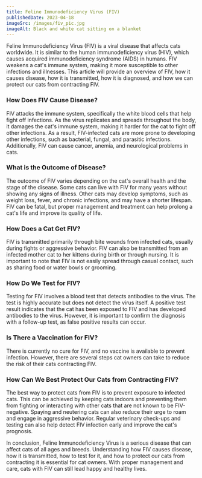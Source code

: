 ```yaml
---
title: Feline Immunodeficiency Virus (FIV)
publishedDate: 2023-04-18
imageSrc: /images/fiv_pic.jpg
imageAlt: Black and white cat sitting on a blanket
---
```


Feline Immunodeficiency Virus (FIV) is a viral disease that affects cats worldwide. It is similar to the human immunodeficiency virus (HIV), which causes acquired immunodeficiency syndrome (AIDS) in humans. FIV weakens a cat's immune system, making it more susceptible to other infections and illnesses. This article will provide an overview of FIV, how it causes disease, how it is transmitted, how it is diagnosed, and how we can protect our cats from contracting FIV.

### How Does FIV Cause Disease?

FIV attacks the immune system, specifically the white blood cells that help fight off infections. As the virus replicates and spreads throughout the body, it damages the cat's immune system, making it harder for the cat to fight off other infections. As a result, FIV-infected cats are more prone to developing other infections, such as bacterial, fungal, and parasitic infections. Additionally, FIV can cause cancer, anemia, and neurological problems in cats.

### What is the Outcome of Disease?

The outcome of FIV varies depending on the cat's overall health and the stage of the disease. Some cats can live with FIV for many years without showing any signs of illness. Other cats may develop symptoms, such as weight loss, fever, and chronic infections, and may have a shorter lifespan. FIV can be fatal, but proper management and treatment can help prolong a cat's life and improve its quality of life.

### How Does a Cat Get FIV?

FIV is transmitted primarily through bite wounds from infected cats, usually during fights or aggressive behavior. FIV can also be transmitted from an infected mother cat to her kittens during birth or through nursing. It is important to note that FIV is not easily spread through casual contact, such as sharing food or water bowls or grooming.

### How Do We Test for FIV?

Testing for FIV involves a blood test that detects antibodies to the virus. The test is highly accurate but does not detect the virus itself. A positive test result indicates that the cat has been exposed to FIV and has developed antibodies to the virus. However, it is important to confirm the diagnosis with a follow-up test, as false positive results can occur.

### Is There a Vaccination for FIV?

There is currently no cure for FIV, and no vaccine is available to prevent infection. However, there are several steps cat owners can take to reduce the risk of their cats contracting FIV.

### How Can We Best Protect Our Cats from Contracting FIV?

The best way to protect cats from FIV is to prevent exposure to infected cats. This can be achieved by keeping cats indoors and preventing them from fighting or interacting with other cats that are not known to be FIV-negative. Spaying and neutering cats can also reduce their urge to roam and engage in aggressive behavior. Regular veterinary check-ups and testing can also help detect FIV infection early and improve the cat's prognosis.

In conclusion, Feline Immunodeficiency Virus is a serious disease that can affect cats of all ages and breeds. Understanding how FIV causes disease, how it is transmitted, how to test for it, and how to protect our cats from contracting it is essential for cat owners. With proper management and care, cats with FIV can still lead happy and healthy lives.

